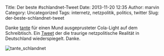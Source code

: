 Title: Der beste #schlandnet-Tweet
Date: 2013-11-20 12:35
Author: marvin
Category: Uncategorized
Tags: internetz, netzpolitik, politics, twitter
Slug: der-beste-schlandnet-tweet

Danke [tante](https://twitter.com/tante) für einen Mund ausgeprusteter
Cola-Light auf dem Schreibtisch. Ein
[Tweet](https://twitter.com/tante/statuses/399830284671385600) der die
traurige netzpolitische Realität in Deutschland wiederspiegelt. Danke.

![tante_schlandnet]({static}/images/tante_schlandnet.png)

